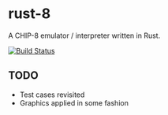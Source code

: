 # rust-8
A CHIP-8 emulator / interpreter written in Rust.

[![Build Status](https://travis-ci.com/sullivant/rust-8.svg?branch=master)](https://travis-ci.com/sullivant/rust-8)

## TODO
- Test cases revisited
- Graphics applied in some fashion

